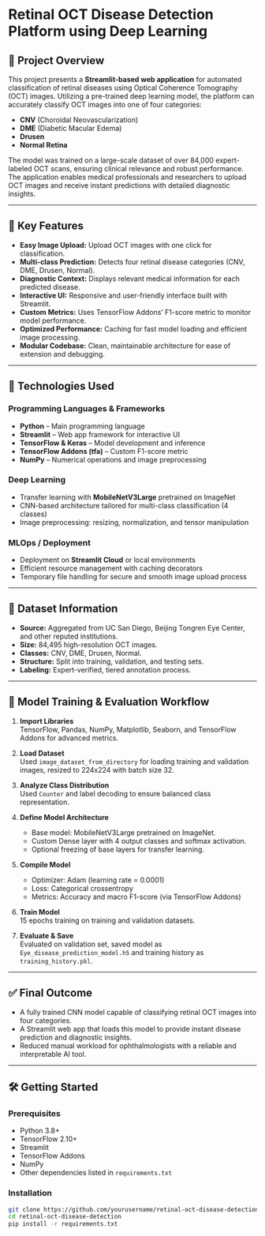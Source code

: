 # Retinal OCT Disease Detection Platform using Deep Learning

## 📌 Project Overview

This project presents a **Streamlit-based web application** for automated classification of retinal diseases using Optical Coherence Tomography (OCT) images. Utilizing a pre-trained deep learning model, the platform can accurately classify OCT images into one of four categories:

- **CNV** (Choroidal Neovascularization)
- **DME** (Diabetic Macular Edema)
- **Drusen**
- **Normal Retina**

The model was trained on a large-scale dataset of over 84,000 expert-labeled OCT scans, ensuring clinical relevance and robust performance. The application enables medical professionals and researchers to upload OCT images and receive instant predictions with detailed diagnostic insights.

---

## 🧪 Key Features

- **Easy Image Upload:** Upload OCT images with one click for classification.
- **Multi-class Prediction:** Detects four retinal disease categories (CNV, DME, Drusen, Normal).
- **Diagnostic Context:** Displays relevant medical information for each predicted disease.
- **Interactive UI:** Responsive and user-friendly interface built with Streamlit.
- **Custom Metrics:** Uses TensorFlow Addons’ F1-score metric to monitor model performance.
- **Optimized Performance:** Caching for fast model loading and efficient image processing.
- **Modular Codebase:** Clean, maintainable architecture for ease of extension and debugging.

---

## 🧠 Technologies Used

### Programming Languages & Frameworks
- **Python** – Main programming language
- **Streamlit** – Web app framework for interactive UI
- **TensorFlow & Keras** – Model development and inference
- **TensorFlow Addons (tfa)** – Custom F1-score metric
- **NumPy** – Numerical operations and image preprocessing

### Deep Learning
- Transfer learning with **MobileNetV3Large** pretrained on ImageNet
- CNN-based architecture tailored for multi-class classification (4 classes)
- Image preprocessing: resizing, normalization, and tensor manipulation

### MLOps / Deployment
- Deployment on **Streamlit Cloud** or local environments
- Efficient resource management with caching decorators
- Temporary file handling for secure and smooth image upload process

---

## 📁 Dataset Information

- **Source:** Aggregated from UC San Diego, Beijing Tongren Eye Center, and other reputed institutions.
- **Size:** 84,495 high-resolution OCT images.
- **Classes:** CNV, DME, Drusen, Normal.
- **Structure:** Split into training, validation, and testing sets.
- **Labeling:** Expert-verified, tiered annotation process.

---

## 🧪 Model Training & Evaluation Workflow

1. **Import Libraries**  
   TensorFlow, Pandas, NumPy, Matplotlib, Seaborn, and TensorFlow Addons for advanced metrics.

2. **Load Dataset**  
   Used `image_dataset_from_directory` for loading training and validation images, resized to 224x224 with batch size 32.

3. **Analyze Class Distribution**  
   Used `Counter` and label decoding to ensure balanced class representation.

4. **Define Model Architecture**  
   - Base model: MobileNetV3Large pretrained on ImageNet.  
   - Custom Dense layer with 4 output classes and softmax activation.  
   - Optional freezing of base layers for transfer learning.

5. **Compile Model**  
   - Optimizer: Adam (learning rate = 0.0001)  
   - Loss: Categorical crossentropy  
   - Metrics: Accuracy and macro F1-score (via TensorFlow Addons)

6. **Train Model**  
   15 epochs training on training and validation datasets.

7. **Evaluate & Save**  
   Evaluated on validation set, saved model as `Eye_disease_prediction_model.h5` and training history as `training_history.pkl`.

---

## ✅ Final Outcome

- A fully trained CNN model capable of classifying retinal OCT images into four categories.
- A Streamlit web app that loads this model to provide instant disease prediction and diagnostic insights.
- Reduced manual workload for ophthalmologists with a reliable and interpretable AI tool.

---

## 🛠 Getting Started

### Prerequisites

- Python 3.8+
- TensorFlow 2.10+
- Streamlit
- TensorFlow Addons
- NumPy
- Other dependencies listed in `requirements.txt`

### Installation

```bash
git clone https://github.com/yourusername/retinal-oct-disease-detection.git
cd retinal-oct-disease-detection
pip install -r requirements.txt
